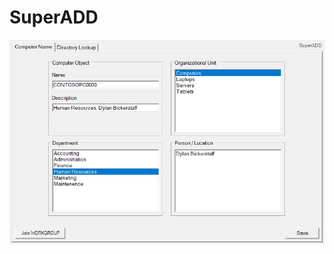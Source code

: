 <p align="center">
  <h1>SuperADD</h1>
  <img src=https://raw.githubusercontent.com/krisdb2009/documentation/master/images/superadd/SuperADD.jpg>
</p>
